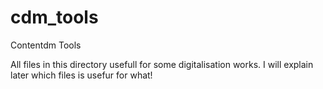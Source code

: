 cdm_tools
=========

Contentdm Tools

All files in this directory usefull for some digitalisation works. I will explain later which files is usefur for what!

